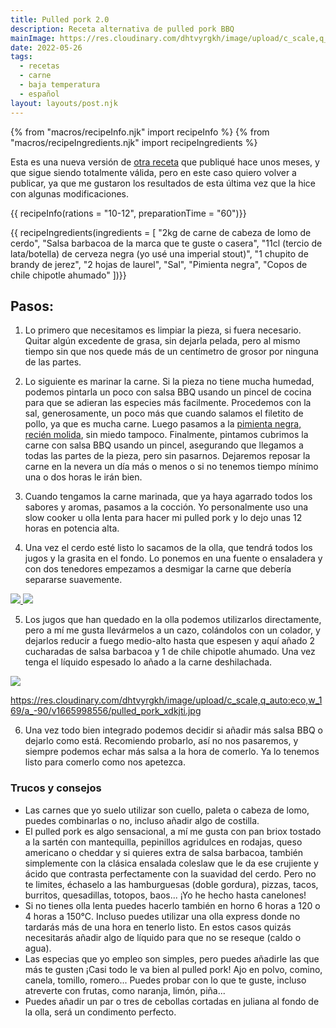 ```yaml
---
title: Pulled pork 2.0
description: Receta alternativa de pulled pork BBQ
mainImage: https://res.cloudinary.com/dhtvyrgkh/image/upload/c_scale,q_auto:eco,w_625/a_-90/v1665998556/pulled_pork_xdkjti.jpg
date: 2022-05-26
tags:
  - recetas
  - carne
  - baja temperatura
  - español
layout: layouts/post.njk
---
```


{% from "macros/recipeInfo.njk" import recipeInfo %}
{% from "macros/recipeIngredients.njk" import recipeIngredients %}

Esta es una nueva versión de [otra receta](/posts/2022/05/pulled-pork/) que publiqué hace unos meses, y que sigue siendo totalmente válida, pero en este caso quiero volver a publicar, ya que me gustaron los resultados de esta última vez que la hice con algunas modificaciones.

{{ recipeInfo(rations = "10-12", preparationTime = "60")}}

{{ recipeIngredients(ingredients = [
  "2kg de carne de cabeza de lomo de cerdo",
  "Salsa barbacoa de la marca que te guste o casera",
  "11cl (tercio de lata/botella) de cerveza negra (yo usé una imperial stout)",
  "1 chupito de brandy de jerez",
  "2 hojas de laurel",
  "Sal",
  "Pimienta negra",
  "Copos de chile chipotle ahumado"
])}}

## Pasos:

1. Lo primero que necesitamos es limpiar la pieza, si fuera necesario. Quitar algún excedente de grasa, sin dejarla pelada, pero al mismo tiempo sin que nos quede más de un centímetro de grosor por ninguna de las partes.

2. Lo siguiente es marinar la carne. Si la pieza no tiene mucha humedad, podemos pintarla un poco con salsa BBQ usando un pincel de cocina para que se adieran las especies más facilmente. Procedemos con la sal, generosamente, un poco más que cuando salamos el filetito de pollo, ya que es mucha carne. Luego pasamos a la [pimienta negra, recién molida](https://www.youtube.com/watch?v=f0W0DHJkvDE), sin miedo tampoco. Finalmente, pintamos cubrimos la carne con salsa BBQ usando un pincel, asegurando que llegamos a todas las partes de la pieza, pero sin pasarnos. Dejaremos reposar la carne en la nevera un día más o menos o si no tenemos tiempo mínimo una o dos horas le irán bien.

3. Cuando tengamos la carne marinada, que ya haya agarrado todos los sabores y aromas, pasamos a la cocción. Yo personalmente uso una slow cooker u olla lenta para hacer mi pulled pork y lo dejo unas 12 horas en potencia alta.

4. Una vez el cerdo esté listo lo sacamos de la olla, que tendrá todos los jugos y la grasita en el fondo. Lo ponemos en una fuente o ensaladera y con dos tenedores empezamos a desmigar la carne que debería separarse suavemente.

<a href="https://res.cloudinary.com/dhtvyrgkh/image/upload/c_scale,q_auto:eco,w_1900/v1665998554/pork_wymtbc.jpg" targer="_blank">
  <img src="https://res.cloudinary.com/dhtvyrgkh/image/upload/c_scale,q_auto:eco,w_300/v1665998554/pork_wymtbc.jpg" />
</a>

<a href="https://res.cloudinary.com/dhtvyrgkh/image/upload/c_scale,q_auto:eco,w_1900/a_-90/v1665998556/pulled_pork_xdkjti.jpg" target="_blank">
  <img src="https://res.cloudinary.com/dhtvyrgkh/image/upload/c_scale,q_auto:eco,w_169/a_-90/v1665998556/pulled_pork_xdkjti.jpg" />
</a>

5. Los jugos que han quedado en la olla podemos utilizarlos directamente, pero a mí me gusta llevármelos a un cazo, colándolos con un colador, y dejarlos reducir a fuego medio-alto hasta que espesen y aquí añado 2 cucharadas de salsa barbacoa y 1 de chile chipotle ahumado. Una vez tenga el líquido espesado lo añado a la carne deshilachada.

<a href="https://res.cloudinary.com/dhtvyrgkh/image/upload/c_scale,q_auto:eco,w_1900,y_0/a_-90/v1666003202/gravy_ljvb1a.jpgy" target="_blank">
  <img src="https://res.cloudinary.com/dhtvyrgkh/image/upload/c_scale,q_auto:eco,w_169,y_0/a_-90/v1666003202/gravy_ljvb1a.jpg" />
</a>

https://res.cloudinary.com/dhtvyrgkh/image/upload/c_scale,q_auto:eco,w_169/a_-90/v1665998556/pulled_pork_xdkjti.jpg

6. Una vez todo bien integrado podemos decidir si añadir más salsa BBQ o dejarlo como está. Recomiendo probarlo, así no nos pasaremos, y siempre podemos echar más salsa a la hora de comerlo. Ya lo tenemos listo para comerlo como nos apetezca.

### Trucos y consejos

- Las carnes que yo suelo utilizar son cuello, paleta o cabeza de lomo, puedes combinarlas o no, incluso añadir algo de costilla.
- El pulled pork es algo sensacional, a mí me gusta con pan briox tostado a la sartén con mantequilla, pepinillos agridulces en rodajas, queso americano o cheddar y si quieres extra de salsa barbacoa, también simplemente con la clásica ensalada coleslaw que le da ese crujiente y ácido que contrasta perfectamente con la suavidad del cerdo. Pero no te limites, échaselo a las hamburguesas (doble gordura), pizzas, tacos, burritos, quesadillas, totopos, baos... ¡Yo he hecho hasta canelones!
- Si no tienes olla lenta puedes hacerlo también en horno 6 horas a 120 o 4 horas a 150°C. Incluso puedes utilizar una olla express donde no tardarás más de una hora en tenerlo listo. En estos casos quizás necesitarás añadir algo de líquido para que no se reseque (caldo o agua).
- Las especias que yo empleo son simples, pero puedes añadirle las que más te gusten ¡Casi todo le va bien al pulled pork! Ajo en polvo, comino, canela, tomillo, romero... Puedes probar con lo que te guste, incluso atreverte con frutas, como naranja, limón, piña...
- Puedes añadir un par o tres de cebollas cortadas en juliana al fondo de la olla, será un condimento perfecto.
